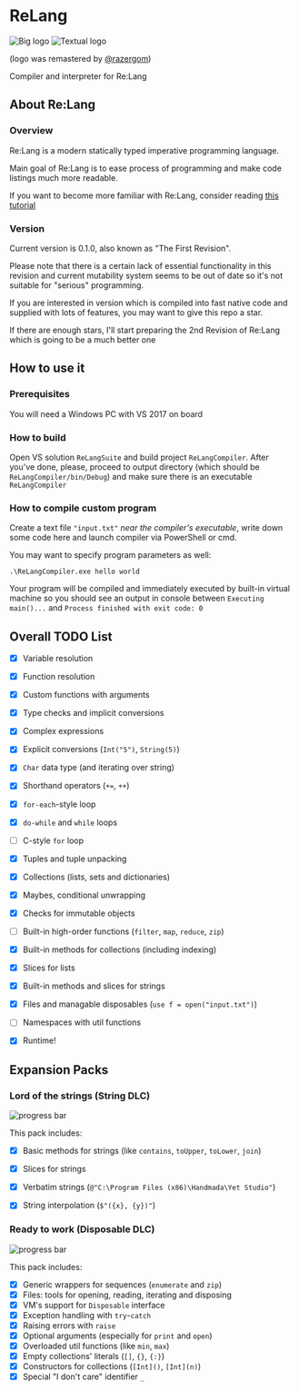 # ReLang
![Big logo](https://i.imgur.com/Xc607oz.png)
![Textual logo](https://i.imgur.com/fEvpgxB.png)

(logo was remastered by [@razergom](https://github.com/razergom))

Compiler and interpreter for Re:Lang


## About Re:Lang
### Overview
Re:Lang is a modern statically typed imperative programming language.

Main goal of Re:Lang is to ease process of programming and make code listings
much more readable.

If you want to become more familiar with Re:Lang, consider reading
[this tutorial](Docs/TUTORIAL.md)


### Version
Current version is 0.1.0, also known as "The First Revision".

Please note that there is a certain lack of essential functionality in this revision
and current mutability system seems to be out of date
so it's not suitable for "serious" programming.

If you are interested in version which is compiled into fast native code
and supplied with lots of features, you may want to give this repo a star.

If there are enough stars, I'll start preparing the 2nd Revision of Re:Lang
which is going to be a much better one


## How to use it
### Prerequisites
You will need a Windows PC with VS 2017 on board


### How to build
Open VS solution `ReLangSuite` and build project `ReLangCompiler`.
After you've done, please, proceed to output directory
(which should be `ReLangCompiler/bin/Debug`) and make sure there is
an executable `ReLangCompiler`


### How to compile custom program
Create a text file `"input.txt"` *near the compiler's executable*,
write down some code here and launch compiler via PowerShell or cmd.

You may want to specify program parameters as well:
```
.\ReLangCompiler.exe hello world
```

Your program will be compiled and immediately executed by built-in virtual machine
so you should see an output in console between `Executing main()...`
and `Process finished with exit code: 0`


## Overall TODO List
- [x] Variable resolution
- [x] Function resolution
- [x] Custom functions with arguments
- [x] Type checks and implicit conversions
- [x] Complex expressions
- [x] Explicit conversions (`Int("5")`, `String(5)`)
- [x] `Char` data type (and iterating over string)
- [x] Shorthand operators (`+=`, `++`)
- [x] `for-each`-style loop
- [x] `do-while` and `while` loops
- [ ] C-style `for` loop
- [x] Tuples and tuple unpacking
- [x] Collections (lists, sets and dictionaries)
- [x] Maybes, conditional unwrapping
- [x] Checks for immutable objects
- [ ] Built-in high-order functions (`filter`, `map`, `reduce`, `zip`)
- [x] Built-in methods for collections (including indexing)
- [x] Slices for lists
- [x] Built-in methods and slices for strings
- [x] Files and managable disposables (`use f = open("input.txt")`)
- [ ] Namespaces with util functions
- [x] Runtime! 


## Expansion Packs
### Lord of the strings (String DLC)
![progress bar](http://progressed.io/bar/100?title=released)

This pack includes:
- [x] Basic methods for strings (like `contains`, `toUpper`, `toLower`, `join`)
- [x] Slices for strings
- [x] Verbatim strings (`@"C:\Program Files (x86)\Handmada\Yet Studio"`)
- [x] String interpolation (`$"({x}, {y})"`)


### Ready to work (Disposable DLC)
![progress bar](http://progressed.io/bar/100?title=released)

This pack includes:
- [x] Generic wrappers for sequences (`enumerate` and `zip`)
- [x] Files: tools for opening, reading, iterating and disposing
- [x] VM's support for `Disposable` interface
- [x] Exception handling with `try`-`catch`
- [x] Raising errors with `raise`
- [x] Optional arguments (especially for `print` and `open`)
- [x] Overloaded util functions (like `min`, `max`)
- [x] Empty collections' literals (`[]`, `{}`, `{:}`)
- [x] Constructors for collections (`[Int]()`, `[Int](n)`)
- [x] Special "I don't care" identifier `_`